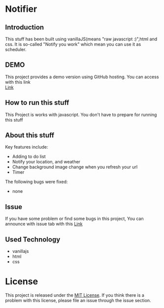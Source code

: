 # Notifier


## Introduction 

This stuff has been built using vanillaJS(means "raw javascript :)",html and css.
It is so-called "Notify you work" which mean you can use it as scheduler.


## DEMO

This project provides a demo version using GitHub hosting.
You can access with this link  
[Link](https://lucestdail.github.io/notifier/)


## How to run this stuff

This Project is works with javascript.
You don't have to prepare for running this stuff


## About this stuff


Key features include:

- Adding to do list
- Notify your location, and weather
- Change background image change when you refresh your url
- Timer

The following bugs were fixed:

- none


## Issue

If you have some problem or find some bugs in this project, You can announce with issue tab with this [Link](https://github.com/LucestDail/notifier/issues)

## Used Technology
- vanillajs
- html
- css

# License
This project is released under the [MIT License](https://choosealicense.com/licenses/mit/). If you think there is a problem with this license, please file an issue through the issue section.